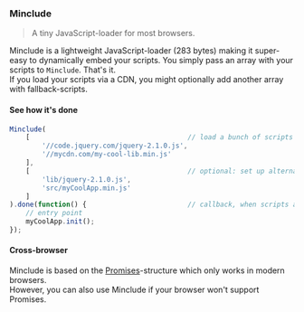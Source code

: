 ### Minclude

> A tiny JavaScript-loader for most browsers.

Minclude is a lightweight JavaScript-loader (283 bytes) making it super-easy to dynamically embed your scripts.
You simply pass an array with your scripts to `Minclude`. That's it.<br>
If you load your scripts via a CDN, you might optionally add another array with fallback-scripts.
 
#### See how it's done
 
```javascript
Minclude(
	[										// load a bunch of scripts
		'//code.jquery.com/jquery-2.1.0.js',
		'//mycdn.com/my-cool-lib.min.js'
	],
	[										// optional: set up alternatives, if the CDN is down...
		'lib/jquery-2.1.0.js',
		'src/myCoolApp.min.js'
	]
).done(function() {							// callback, when scripts are being loaded
	// entry point
	myCoolApp.init();
});
```

#### Cross-browser

Minclude is based on the [Promises](http://caniuse.com/#feat=promises)-structure which only works in modern browsers.<br>
However, you can also use Minclude if your browser won't support Promises.